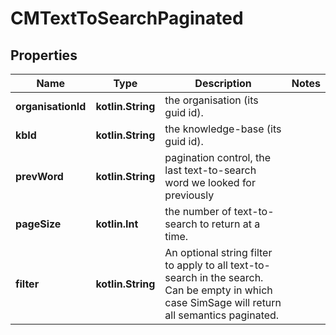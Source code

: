 
# CMTextToSearchPaginated

## Properties
Name | Type | Description | Notes
------------ | ------------- | ------------- | -------------
**organisationId** | **kotlin.String** | the organisation (its guid id). | 
**kbId** | **kotlin.String** | the knowledge-base (its guid id). | 
**prevWord** | **kotlin.String** | pagination control, the last text-to-search word we looked for previously | 
**pageSize** | **kotlin.Int** | the number of text-to-search to return at a time. | 
**filter** | **kotlin.String** | An optional string filter to apply to all text-to-search in the search.  Can be empty in which case SimSage will return all semantics paginated. | 



